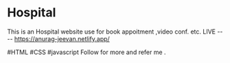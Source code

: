# Hospital
This is an Hospital website use for book appoitment ,video conf. etc.
LIVE ---- https://anurag-jeevan.netlify.app/ 

#HTML #CSS #javascript   Follow for more and refer me .
